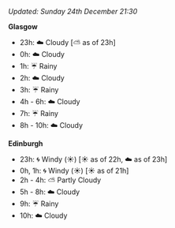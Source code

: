 *Updated: Sunday 24th December 21:30*

**Glasgow**

* 23h: :cloud: Cloudy [:partly_sunny: as of 23h]
* 0h: :cloud: Cloudy
* 1h: :umbrella: Rainy
* 2h: :cloud: Cloudy
* 3h: :umbrella: Rainy
* 4h - 6h: :cloud: Cloudy
* 7h: :umbrella: Rainy
* 8h - 10h: :cloud: Cloudy

**Edinburgh**

* 23h: :cyclone: Windy (:sunny:) [:sunny: as of 22h, :cloud: as of 23h]
* 0h, 1h: :cyclone: Windy (:sunny:) [:sunny: as of 21h]
* 2h - 4h: :partly_sunny: Partly Cloudy
* 5h - 8h: :cloud: Cloudy
* 9h: :umbrella: Rainy
* 10h: :cloud: Cloudy
